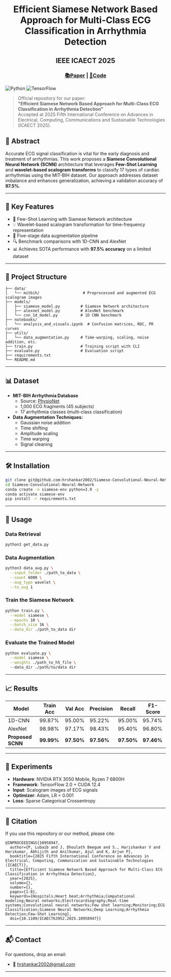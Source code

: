 <p align="center">

  <h1 align="center">Efficient Siamese Network Based Approach for Multi-Class ECG Classification in Arrhythmia Detection</h1>
  <h2 align="center">IEEE ICAECT 2025</h2>
  <h3 align="center"><a href="https://ieeexplore.ieee.org/document/10958947">📚Paper</a> | <a href="https://github.com/hrshankar2002/Siamese-Convolutional-Neural-Network">💾Code</a> </h3>
  <div align="center"></div>
</p>

![Python](https://img.shields.io/badge/Python-3.8+-blue)
![TensorFlow](https://img.shields.io/badge/TensorFlow-2.x-orange)

> Official repository for our paper:  
> **"Efficient Siamese Network Based Approach for Multi-Class ECG Classification in Arrhythmia Detection"**  
> Accepted at 2025 Fifth International Conference on Advances in Electrical, Computing, Communications and Sustainable Technologies (ICAECT 2025).

## 📌 Abstract

Accurate ECG signal classification is vital for the early diagnosis and treatment of arrhythmias. This work proposes a **Siamese Convolutional Neural Network (SCNN)** architecture that leverages **Few-Shot Learning** and **wavelet-based scalogram transforms** to classify 17 types of cardiac arrhythmias using the MIT-BIH dataset. Our approach addresses dataset imbalance and enhances generalization, achieving a validation accuracy of **97.5%**.

---

## 🧠 Key Features

- 🧬 Few-Shot Learning with Siamese Network architecture
- 💡 Wavelet-based scalogram transformation for time-frequency representation
- 🔄 Five-stage data augmentation pipeline
- 🔍 Benchmark comparisons with 1D-CNN and AlexNet
- 📊 Achieves SOTA performance with **97.5% accuracy** on a limited dataset

---

## 📁 Project Structure

```
├── data/
│   └── mitbih/                   # Preprocessed and augmented ECG scalogram images
├── models/
│   ├── siamese_model.py         # Siamese Network architecture
│   ├── alexnet_model.py         # AlexNet benchmark
│   └── cnn_1d_model.py          # 1D CNN benchmark
├── notebooks/
│   └── analysis_and_visuals.ipynb  # Confusion matrices, ROC, PR curves
├── utils/
│   └── data_augmentation.py     # Time-warping, scaling, noise addition, etc.
├── train.py                     # Training script with CLI
├── evaluate.py                  # Evaluation script
├── requirements.txt
└── README.md
```

---

## 📊 Dataset

- **MIT-BIH Arrhythmia Database**  
  - Source: [PhysioNet](https://physionet.org/content/mitdb/)
  - 1,000 ECG fragments (45 subjects)
  - 17 arrhythmia classes (multi-class classification)
- **Data Augmentation Techniques:**
  - Gaussian noise addition
  - Time shifting
  - Amplitude scaling
  - Time warping
  - Signal cleaning

---

## 🛠️ Installation

```bash
git clone git@github.com:hrshankar2002/Siamese-Convolutional-Neural-Network.git
cd Siamese-Convolutional-Neural-Network
conda create -n siamese-env python=3.9 -y
conda activate siamese-env
pip install -r requirements.txt
```

---

## 🚀 Usage

### Data Retrieval
```bash
python3 get_data.py
```

### Data Augmentation

```bash
python3 data_aug.py \
  --input_folder ./path_to_data \
  --count 6000 \
  --aug_type wavelet \
  --to_aug 1
```

### Train the Siamese Network

```bash
python train.py \
  --model siamese \
  --epochs 10 \
  --batch_size 16 \
  --data_dir ./path_to_data dir 
```

### Evaluate the Trained Model

```bash
python evaluate.py \
  --model siamese \
  --weights ./path_to_h5_file \ 
  --data_dir ./path/to/data dir
```

---

## 📈 Results

| Model             | Train Acc | Val Acc | Precision | Recall | F1-Score |
|------------------|-----------|---------|-----------|--------|----------|
| 1D-CNN           | 99.87%    | 95.00%  | 95.22%    | 95.00% | 95.74%   |
| AlexNet          | 98.98%    | 97.17%  | 98.43%    | 95.40% | 96.80%   |
| **Proposed SCNN**| **99.99%**| **97.50%**| **97.56%**| **97.50%**| **97.46%** |

---

## 🧪 Experiments

- **Hardware**: NVIDIA RTX 3050 Mobile, Ryzen 7 6800H
- **Framework**: TensorFlow 2.0 + CUDA 12.4
- **Input**: Scalogram images of ECG signals
- **Optimizer**: Adam, LR = 0.001
- **Loss**: Sparse Categorical Crossentropy

---

## 📄 Citation

If you use this repository or our method, please cite:

```
@INPROCEEDINGS{10958947,
  author={P, Lubaib and J, Dhoulath Beegum and S., Harishankar V and Harikumar, Abhijith and Anilkumar, Ajul and K, Arjun P},
  booktitle={2025 Fifth International Conference on Advances in Electrical, Computing, Communication and Sustainable Technologies (ICAECT)}, 
  title={Efficient Siamese Network Based Approach for Multi-Class ECG Classification in Arrhythmia Detection}, 
  year={2025},
  volume={},
  number={},
  pages={1-8},
  keywords={Hospitals;Heart beat;Arrhythmia;Computational modeling;Neural networks;Electrocardiography;Real-time systems;Convolutional neural networks;Few shot learning;Monitoring;ECG Classification;Siamese Neural Networks;Deep Learning;Arrhythmia Detection;Few-Shot Learning},
  doi={10.1109/ICAECT63952.2025.10958947}}
```

---

## 📬 Contact

For questions, drop an email:

- 📧 hrshankar2002@gmail.com

---
